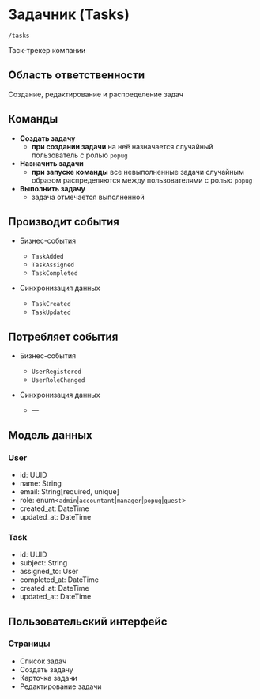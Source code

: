 # Задачник (Tasks)

`/tasks`

Таск-трекер компании

## Область ответственности

Создание, редактирование и распределение задач

## Команды

- **Создать задачу**
  - **при создании задачи** на неё назначается случайный пользователь с ролью `popug`
- **Назначить задачи**
  - **при запуске команды** все невыполненные задачи случайным образом распределяются между пользователями с ролью `popug`
- **Выполнить задачу**
  - задача отмечается выполненной

## Производит события

- Бизнес-события
  - `TaskAdded`
  - `TaskAssigned`
  - `TaskCompleted`

- Синхронизация данных
  - `TaskCreated`
  - `TaskUpdated`

## Потребляет события

- Бизнес-события
  - `UserRegistered`
  - `UserRoleChanged`

- Синхронизация данных
  - —

## Модель данных

### User
- id: UUID
- name: String
- email: String[required, unique]
- role: enum\<`admin`|`accountant`|`manager`|`popug`|`guest`>
- created\_at: DateTime
- updated\_at: DateTime

### Task 
- id: UUID
- subject: String
- assigned\_to: User
- completed\_at: DateTime
- created\_at: DateTime
- updated\_at: DateTime

## Пользовательский интерфейс

### Страницы

- Список задач
- Создать задачу
- Карточка задачи
- Редактирование задачи
